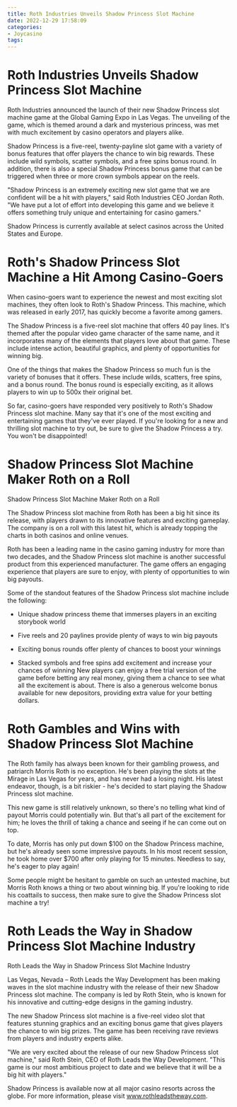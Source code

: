 ```yaml
---
title: Roth Industries Unveils Shadow Princess Slot Machine
date: 2022-12-29 17:58:09
categories:
- Joycasino
tags:
---
```



#  Roth Industries Unveils Shadow Princess Slot Machine

Roth Industries announced the launch of their new Shadow Princess slot machine game at the Global Gaming Expo in Las Vegas. The unveiling of the game, which is themed around a dark and mysterious princess, was met with much excitement by casino operators and players alike.

Shadow Princess is a five-reel, twenty-payline slot game with a variety of bonus features that offer players the chance to win big rewards. These include wild symbols, scatter symbols, and a free spins bonus round. In addition, there is also a special Shadow Princess bonus game that can be triggered when three or more crown symbols appear on the reels.

"Shadow Princess is an extremely exciting new slot game that we are confident will be a hit with players," said Roth Industries CEO Jordan Roth. "We have put a lot of effort into developing this game and we believe it offers something truly unique and entertaining for casino gamers."

Shadow Princess is currently available at select casinos across the United States and Europe.

#  Roth's Shadow Princess Slot Machine a Hit Among Casino-Goers

When casino-goers want to experience the newest and most exciting slot machines, they often look to Roth's Shadow Princess. This machine, which was released in early 2017, has quickly become a favorite among gamers.

The Shadow Princess is a five-reel slot machine that offers 40 pay lines. It's themed after the popular video game character of the same name, and it incorporates many of the elements that players love about that game. These include intense action, beautiful graphics, and plenty of opportunities for winning big.

One of the things that makes the Shadow Princess so much fun is the variety of bonuses that it offers. These include wilds, scatters, free spins, and a bonus round. The bonus round is especially exciting, as it allows players to win up to 500x their original bet.

So far, casino-goers have responded very positively to Roth's Shadow Princess slot machine. Many say that it's one of the most exciting and entertaining games that they've ever played. If you're looking for a new and thrilling slot machine to try out, be sure to give the Shadow Princess a try. You won't be disappointed!

#  Shadow Princess Slot Machine Maker Roth on a Roll

Shadow Princess Slot Machine Maker Roth on a Roll

The Shadow Princess slot machine from Roth has been a big hit since its release, with players drawn to its innovative features and exciting gameplay. The company is on a roll with this latest hit, which is already topping the charts in both casinos and online venues.

Roth has been a leading name in the casino gaming industry for more than two decades, and the Shadow Princess slot machine is another successful product from this experienced manufacturer. The game offers an engaging experience that players are sure to enjoy, with plenty of opportunities to win big payouts.

Some of the standout features of the Shadow Princess slot machine include the following:

* Unique shadow princess theme that immerses players in an exciting storybook world

* Five reels and 20 paylines provide plenty of ways to win big payouts

* Exciting bonus rounds offer plenty of chances to boost your winnings

* Stacked symbols and free spins add excitement and increase your chances of winning
New players can enjoy a free trial version of the game before betting any real money, giving them a chance to see what all the excitement is about. There is also a generous welcome bonus available for new depositors, providing extra value for your betting dollars.

#  Roth Gambles and Wins with Shadow Princess Slot Machine

The Roth family has always been known for their gambling prowess, and patriarch Morris Roth is no exception. He's been playing the slots at the Mirage in Las Vegas for years, and has never had a losing night. His latest endeavor, though, is a bit riskier - he's decided to start playing the Shadow Princess slot machine.

This new game is still relatively unknown, so there's no telling what kind of payout Morris could potentially win. But that's all part of the excitement for him; he loves the thrill of taking a chance and seeing if he can come out on top.

To date, Morris has only put down $100 on the Shadow Princess machine, but he's already seen some impressive payouts. In his most recent session, he took home over $700 after only playing for 15 minutes. Needless to say, he's eager to play again!

Some people might be hesitant to gamble on such an untested machine, but Morris Roth knows a thing or two about winning big. If you're looking to ride his coattails to success, then make sure to give the Shadow Princess slot machine a try!

#  Roth Leads the Way in Shadow Princess Slot Machine Industry

Roth Leads the Way in Shadow Princess Slot Machine Industry

Las Vegas, Nevada – Roth Leads the Way Development has been making waves in the slot machine industry with the release of their new Shadow Princess slot machine. The company is led by Roth Stein, who is known for his innovative and cutting-edge designs in the gaming industry.

The new Shadow Princess slot machine is a five-reel video slot that features stunning graphics and an exciting bonus game that gives players the chance to win big prizes. The game has been receiving rave reviews from players and industry experts alike.

"We are very excited about the release of our new Shadow Princess slot machine," said Roth Stein, CEO of Roth Leads the Way Development. "This game is our most ambitious project to date and we believe that it will be a big hit with players."

Shadow Princess is available now at all major casino resorts across the globe. For more information, please visit www.rothleadstheway.com.